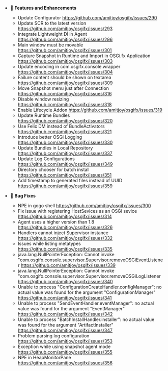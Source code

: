 - 🚀 **Features and Enhancements**

	- Update Configurator https://github.com/amitjoy/osgifx/issues/290
	- Update SCR to the latest version https://github.com/amitjoy/osgifx/issues/293
	- Integrate Lightweight DI in Agent https://github.com/amitjoy/osgifx/issues/296
	- Main window must be movable 	https://github.com/amitjoy/osgifx/issues/301
	- Capture Snapshot in Runtime and Import in OSGi.fx Application https://github.com/amitjoy/osgifx/issues/303
	- Update encoding in com.osgifx.console.wrapper https://github.com/amitjoy/osgifx/issues/304
	- Failure content should be shown on textarea https://github.com/amitjoy/osgifx/issues/309
	- Move Snapshot menu just after Connection https://github.com/amitjoy/osgifx/issues/316
	- Disable window resizing https://github.com/amitjoy/osgifx/issues/318
	- Enable Lifecycle Addon https://github.com/amitjoy/osgifx/issues/319
	- Update Runtime Bundles https://github.com/amitjoy/osgifx/issues/320
	- Use Felix DM instead of BundleActivators https://github.com/amitjoy/osgifx/issues/321
	- Introduce better OSGi Logging https://github.com/amitjoy/osgifx/issues/330
	- Update Bundles in Local Repository https://github.com/amitjoy/osgifx/issues/337
	- Update Log Configurations https://github.com/amitjoy/osgifx/issues/349
	- Directory chooser for batch install https://github.com/amitjoy/osgifx/issues/351
	- Add timestamp to generated files instead of UUID https://github.com/amitjoy/osgifx/issues/359

- 🐞 **Bug Fixes**

	- NPE in gogo shell https://github.com/amitjoy/osgifx/issues/300
	- Fix issue with registering HostSevices as an OSGi sevice https://github.com/amitjoy/osgifx/issues/314
	- Agent uses a higher version than 1.8 https://github.com/amitjoy/osgifx/issues/326
	- Handlers cannot inject Supervisor instance https://github.com/amitjoy/osgifx/issues/332
	- Issues while listing metatypes https://github.com/amitjoy/osgifx/issues/335
	- java.lang.NullPointerException: Cannot invoke "com.osgifx.console.supervisor.Supervisor.removeOSGiEventListener https://github.com/amitjoy/osgifx/issues/339
	- java.lang.NullPointerException: Cannot invoke "com.osgifx.console.supervisor.Supervisor.removeOSGiLogListener https://github.com/amitjoy/osgifx/issues/340
	- Unable to process "ConfigurationCreateHandler.configManager": no actual value was found for the argument "ConfigurationManager" https://github.com/amitjoy/osgifx/issues/341
	- Unable to process "SendEventHandler.eventManager": no actual value was found for the argument "EventManager" https://github.com/amitjoy/osgifx/issues/342
	- Unable to process "BatchInstallHandler.installer": no actual value was found for the argument "ArtifactInstaller" https://github.com/amitjoy/osgifx/issues/347
	- Problem parsing log configuration https://github.com/amitjoy/osgifx/issues/353
	- Exception while using snapshot agent mode https://github.com/amitjoy/osgifx/issues/355
	- NPE in HeapMonitorPane https://github.com/amitjoy/osgifx/issues/356